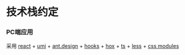 # 技术栈约定

### PC端应用

采用 [react](https://react.docschina.org/tutorial/tutorial.html) + [umi](https://umijs.org/zh-CN) + [ant.design](https://ant.design/docs/react/introduce-cn) + [hooks](https://react.docschina.org/docs/hooks-intro.html) + [hox](https://ahooks.js.org/zh-CN/) + [ts](https://www.tslang.cn/docs/home.html) + [less](https://less.bootcss.com/#%E6%A6%82%E8%A7%88) + [css modules](https://github.com/css-modules/css-modules)